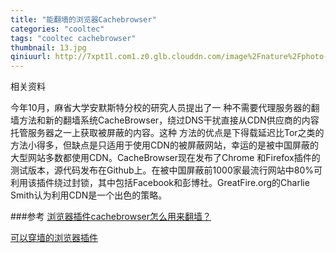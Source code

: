 ```yaml
---
title: "能翻墙的浏览器Cachebrowser"
categories: "cooltec"
tags: "cooltec cachebrowser"
thumbnail: 13.jpg
qiniuurl: http://7xpt1l.com1.z0.glb.clouddn.com/image%2Fnature%2Fphoto-1444858345149-8ff40887589b.jpg
---
```

相关资料
<!--more-->
今年10月，麻省大学安默斯特分校的研究人员提出了一 种不需要代理服务器的翻墙方法和新的翻墙系统CacheBrowser，绕过DNS干扰直接从CDN供应商的内容托管服务器之一上获取被屏蔽的内容。这种 方法的优点是下得载延迟比Tor之类的方法小得多，但缺点是只适用于使用CDN的被屏蔽网站，幸运的是被中国屏蔽的大型网站多数都使用CDN。CacheBrowser现在发布了Chrome 和Firefox插件的测试版本，源代码发布在Github上。在被中国屏蔽前1000家最流行网站中80%可利用该插件绕过封锁，其中包括Facebook和彭博社。GreatFire.org的Charlie Smith认为利用CDN是一个出色的策略。

###参考
[浏览器插件cachebrowser怎么用来翻墙？](http://www.cwctv.com/archives/14514.html)

[可以穿墙的浏览器插件](http://s.aqniu.com/news/1233-cachebrowser)